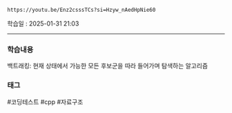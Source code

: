 ```vid
https://youtu.be/Enz2csssTCs?si=Hzyw_nAedHpNie60
```

학습일 : 2025-01-31 21:03

---
### 학습내용
백트래킹: 현재 상태에서 가능한 모든 후보군을 따라 들어가며 탐색하는 알고리즘


### 태그
#코딩테스트 #cpp #자료구조



